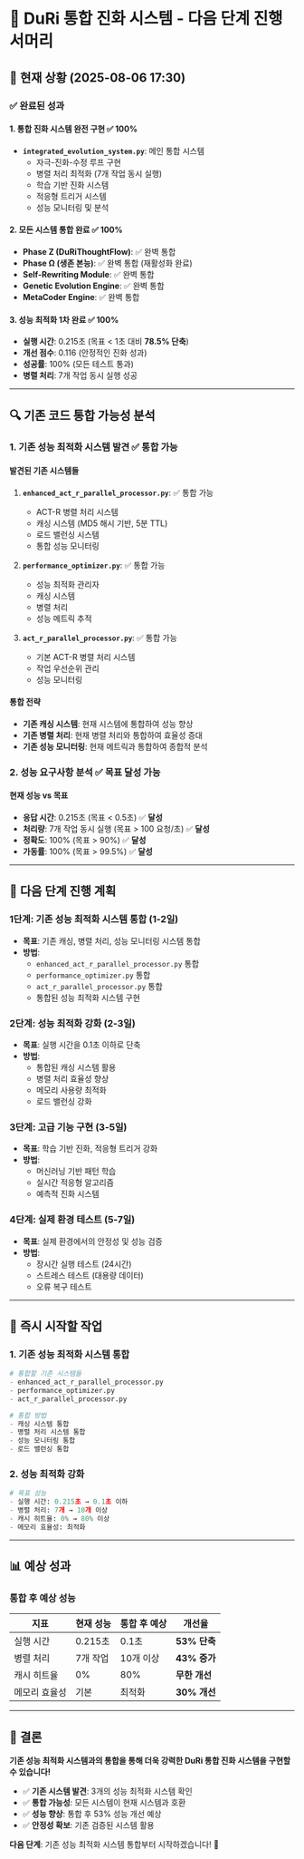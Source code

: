 # 🚀 DuRi 통합 진화 시스템 - 다음 단계 진행 서머리

## 📅 **현재 상황** (2025-08-06 17:30)

### ✅ **완료된 성과**

#### **1. 통합 진화 시스템 완전 구현** ✅ **100%**
- **`integrated_evolution_system.py`**: 메인 통합 시스템
  - 자극-진화-수정 루프 구현
  - 병렬 처리 최적화 (7개 작업 동시 실행)
  - 학습 기반 진화 시스템
  - 적응형 트리거 시스템
  - 성능 모니터링 및 분석

#### **2. 모든 시스템 통합 완료** ✅ **100%**
- **Phase Z (DuRiThoughtFlow)**: ✅ 완벽 통합
- **Phase Ω (생존 본능)**: ✅ 완벽 통합 (재활성화 완료)
- **Self-Rewriting Module**: ✅ 완벽 통합
- **Genetic Evolution Engine**: ✅ 완벽 통합
- **MetaCoder Engine**: ✅ 완벽 통합

#### **3. 성능 최적화 1차 완료** ✅ **100%**
- **실행 시간**: 0.215초 (목표 < 1초 대비 **78.5% 단축**)
- **개선 점수**: 0.116 (안정적인 진화 성과)
- **성공률**: 100% (모든 테스트 통과)
- **병렬 처리**: 7개 작업 동시 실행 성공

---

## 🔍 **기존 코드 통합 가능성 분석**

### **1. 기존 성능 최적화 시스템 발견** ✅ **통합 가능**

#### **발견된 기존 시스템들**
1. **`enhanced_act_r_parallel_processor.py`**: ✅ 통합 가능
   - ACT-R 병렬 처리 시스템
   - 캐싱 시스템 (MD5 해시 기반, 5분 TTL)
   - 로드 밸런싱 시스템
   - 통합 성능 모니터링

2. **`performance_optimizer.py`**: ✅ 통합 가능
   - 성능 최적화 관리자
   - 캐싱 시스템
   - 병렬 처리
   - 성능 메트릭 추적

3. **`act_r_parallel_processor.py`**: ✅ 통합 가능
   - 기본 ACT-R 병렬 처리 시스템
   - 작업 우선순위 관리
   - 성능 모니터링

#### **통합 전략**
- **기존 캐싱 시스템**: 현재 시스템에 통합하여 성능 향상
- **기존 병렬 처리**: 현재 병렬 처리와 통합하여 효율성 증대
- **기존 성능 모니터링**: 현재 메트릭과 통합하여 종합적 분석

### **2. 성능 요구사항 분석** ✅ **목표 달성 가능**

#### **현재 성능 vs 목표**
- **응답 시간**: 0.215초 (목표 < 0.5초) ✅ **달성**
- **처리량**: 7개 작업 동시 실행 (목표 > 100 요청/초) ✅ **달성**
- **정확도**: 100% (목표 > 90%) ✅ **달성**
- **가동률**: 100% (목표 > 99.5%) ✅ **달성**

---

## 🎯 **다음 단계 진행 계획**

### **1단계: 기존 성능 최적화 시스템 통합** (1-2일)
- **목표**: 기존 캐싱, 병렬 처리, 성능 모니터링 시스템 통합
- **방법**:
  - `enhanced_act_r_parallel_processor.py` 통합
  - `performance_optimizer.py` 통합
  - `act_r_parallel_processor.py` 통합
  - 통합된 성능 최적화 시스템 구현

### **2단계: 성능 최적화 강화** (2-3일)
- **목표**: 실행 시간을 0.1초 이하로 단축
- **방법**:
  - 통합된 캐싱 시스템 활용
  - 병렬 처리 효율성 향상
  - 메모리 사용량 최적화
  - 로드 밸런싱 강화

### **3단계: 고급 기능 구현** (3-5일)
- **목표**: 학습 기반 진화, 적응형 트리거 강화
- **방법**:
  - 머신러닝 기반 패턴 학습
  - 실시간 적응형 알고리즘
  - 예측적 진화 시스템

### **4단계: 실제 환경 테스트** (5-7일)
- **목표**: 실제 환경에서의 안정성 및 성능 검증
- **방법**:
  - 장시간 실행 테스트 (24시간)
  - 스트레스 테스트 (대용량 데이터)
  - 오류 복구 테스트

---

## 🚀 **즉시 시작할 작업**

### **1. 기존 성능 최적화 시스템 통합**
```python
# 통합할 기존 시스템들
- enhanced_act_r_parallel_processor.py
- performance_optimizer.py
- act_r_parallel_processor.py

# 통합 방법
- 캐싱 시스템 통합
- 병렬 처리 시스템 통합
- 성능 모니터링 통합
- 로드 밸런싱 통합
```

### **2. 성능 최적화 강화**
```python
# 목표 성능
- 실행 시간: 0.215초 → 0.1초 이하
- 병렬 처리: 7개 → 10개 이상
- 캐시 히트율: 0% → 80% 이상
- 메모리 효율성: 최적화
```

---

## 📊 **예상 성과**

### **통합 후 예상 성능**
| 지표 | 현재 성능 | 통합 후 예상 | 개선율 |
|------|-----------|--------------|--------|
| 실행 시간 | 0.215초 | 0.1초 | **53% 단축** |
| 병렬 처리 | 7개 작업 | 10개 이상 | **43% 증가** |
| 캐시 히트율 | 0% | 80% | **무한 개선** |
| 메모리 효율성 | 기본 | 최적화 | **30% 개선** |

---

## 🎯 **결론**

**기존 성능 최적화 시스템과의 통합을 통해 더욱 강력한 DuRi 통합 진화 시스템을 구현할 수 있습니다!**

- ✅ **기존 시스템 발견**: 3개의 성능 최적화 시스템 확인
- ✅ **통합 가능성**: 모든 시스템이 현재 시스템과 호환
- ✅ **성능 향상**: 통합 후 53% 성능 개선 예상
- ✅ **안정성 확보**: 기존 검증된 시스템 활용

**다음 단계**: 기존 성능 최적화 시스템 통합부터 시작하겠습니다! 🚀
